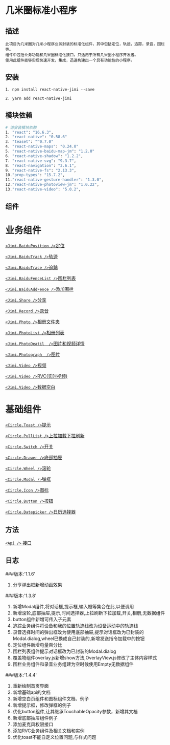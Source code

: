 <!--
 * @Descripttion: 
 * @version: 
 * @Author: liujinyuan
 * @Date: 2019-08-26 16:48:01
 * @LastEditors  : xieruizhi
 * @LastEditTime : 2019-12-29 15:16:37
 -->
# 几米圈标准小程序

## 描述
```
此项目为几米圈对几米小程序业务封装的标准化组件，其中包括定位，轨迹，追踪，录音，围栏等。
组件中包括业务功能和几米圈标准化接口，只适用于所有几米圈小程序开发者。
使用此组件能够实现快速开发，集成，迅速构建出一个具有功能性的小程序。
```

## 安装
```
1. npm install react-native-jimi --save

2. yarn add react-native-jimi
```



## 模块依赖
```bash
# 请安装模块依赖
1. "react": "16.6.3",
2. "react-native": "0.58.6"
3. "teaset": "^0.7.0"
4. "react-native-maps": "0.24.0"
5. "react-native-baidu-map-jm": "1.2.0"
6. "react-native-shadow": "1.2.2",
7. "react-native-svg": "9.3.7",
8. "react-navigation": "3.6.1",
9. "react-native-fs": "2.13.3",
10."prop-types": "15.7.2",
11."react-native-gesture-handler": "1.3.0",
12."react-native-photoview-jm": "1.0.22",
13."react-native-video": "5.0.2",
```

## 组件
# 业务组件
[`<Jimi.BaiduPosition />`定位](http://172.16.0.101:3000/jmax/react-native-jimi/src/master/src/docs/view/Position.md)<br>

[`<Jimi.BaiduTrack />`轨迹](http://172.16.0.101:3000/jmax/react-native-jimi/src/master/src/docs/view/Track.md)<br>

[`<Jimi.BaiduTrace />`追踪](http://172.16.0.101:3000/jmax/react-native-jimi/src/master/src/docs/view/Trace.md)<br>

[`<Jimi.BaiduFenceList />`围栏列表](http://172.16.0.101:3000/jmax/react-native-jimi/src/master/src/docs/view/FenceList.md)<br>

[`<Jimi.BaiduAddFence />`添加围栏](http://172.16.0.101:3000/jmax/react-native-jimi/src/master/src/docs/view/AddFence.md)<br>

[`<Jimi.Share />`分享](http://172.16.0.101:3000/jmax/react-native-jimi/src/master/src/docs/view/Share.md)<br>

[`<Jimi.Record />`录音](http://172.16.0.101:3000/jmax/react-native-jimi/src/master/src/docs/view/Record.md)<br>

[`<Jimi.Photo />`相册文件夹](http://172.16.0.101:3000/jmax/react-native-jimi/src/master/src/docs/view/Photo.md)<br>

[`<Jimi.PhotoList />`相册列表](http://172.16.0.101:3000/jmax/react-native-jimi/src/master/src/docs/view/PhotoList.md)<br>

[`<Jimi.PhotoDeatil  />`图片和视频详情](http://172.16.0.101:3000/jmax/react-native-jimi/src/master/src/docs/view/PhotoDeatil.md)<br>

[`<Jimi.Photograph  />`图片](http://172.16.0.101:3000/jmax/react-native-jimi/src/master/src/docs/view/Photograph.md)<br>

[`<Jimi.Video />`视频](http://172.16.0.101:3000/jmax/react-native-jimi/src/master/src/docs/view/Video.md)<br>

[`<Jimi.Video />`RVC(实时视频)](http://172.16.0.101:3000/jmax/react-native-jimi/src/master/src/docs/view/RVC.md)<br>

[`<Jimi.Video />`数据空白](http://172.16.0.101:3000/jmax/react-native-jimi/src/master/src/docs/view/Empty.md)<br>

# 基础组件

[`<Circle.Toast />`提示](http://172.16.0.101:3000/jmax/react-native-jimi/src/master/src/docs/components/Toast.md)<br>

[`<Circle.PullList />`上拉加载下拉刷新](http://172.16.0.101:3000/jmax/react-native-jimi/src/master/src/docs/components/PullList.md)<br>

[`<Circle.Switch />`开关](http://172.16.0.101:3000/jmax/react-native-jimi/src/master/src/docs/components/Switch.md)<br>

[`<Circle.Drawer />`底部抽屉](http://172.16.0.101:3000/jmax/react-native-jimi/src/master/src/docs/components/Drawer.md)<br>

[`<Circle.Wheel />`滚轮](http://172.16.0.101:3000/jmax/react-native-jimi/src/master/src/docs/components/Wheel.md)<br>

[`<Circle.Modal />`弹框](http://172.16.0.101:3000/jmax/react-native-jimi/src/master/src/docs/components/Modal.md)

[`<Circle.Icon />`图标](http://172.16.0.101:3000/jmax/react-native-jimi/src/master/src/docs/components/Icon.md)

[`<Circle.Button />`按钮](http://172.16.0.101:3000/jmax/react-native-jimi/src/master/src/docs/components/Button.md)

[`<Circle.Datepicker />`日历选择器](http://172.16.0.101:3000/jmax/react-native-jimi/src/master/src/docs/components/Datepicker.md)
<br>

## 方法
[`<Api />` 接口](http://172.16.0.101:3000/jmax/react-native-jimi/src/master/src/docs/view/Api.md)<br>




## 日志
###版本:'1.1.6'
1. 分享弹出框新增动画效果

###版本:'1.3.8'
1. 新增Modal组件,将对话框,提示框,输入框等集合在此,以便调用
2. 新增滚轮,底部抽屉,提示,时间选择器,上拉刷新下拉加载,开关,相册,无数据组件
3. button组件新增可传入子元素
4. 追踪业务组件将设备和我的位置轨迹线改为设备运动中的轨迹线
5. 录音选择时间的弹出框改为使用底部抽屉,提示对话框改为已封装的Modal.dialog,wheel已换成自己封装的,新增发送指令加载中的按钮
6. 定位组件新增电量百分比
7. 围栏列表组件提示对话框改为已封装的Modal.dialog
8. 覆盖物组件overlay.js新增show方法,OverlayView.js修改了主体内容样式
9. 围栏业务组件和录音业务组建为空时候使用Empty无数据组件

###版本:'1.4.4'
1. 重新绘制首页界面
2. 新增基础api的文档
3. 新增空白页组件和图标组件文档、例子
4. 新增提示框，修改弹框的例子
5. 优化button组件,让其继承TouchableOpacity参数，新增其文档
6. 新增底部抽屉组件例子
7. 添加麦克风权限接口
8. 添加RVC业务组件及相关文档和实例
9. 优化toast不能自定义位置问题,与样式问题
